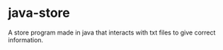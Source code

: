 # java-store
A store program made in java that interacts with txt files to give correct information.
